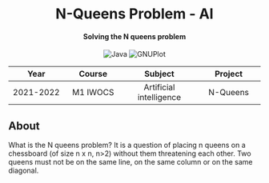 <p align="center">
    <h1 align="center">N-Queens Problem - AI</h1>
    <h4 align="center">Solving the N queens problem</h4>
</p>

<p align="center">
    <img alt="Java" src="https://img.shields.io/badge/-Java-E61F24?style=flat&logo=java&logoColor=white" />
    <img alt="GNUPlot" src="https://img.shields.io/badge/-GNUPlot-017A81?style=flat&logo=gnuplot&logoColor=white" />
</p>

<table>
    <thead>
        <tr>
            <th width="250px">Year</th>
            <th width="250px">Course</th>
            <th width="300px">Subject</th>
            <th width="300px">Project</th>
        </tr>
    </thead>
    <tbody>
        <tr>
        <td align="center">2021-2022</td>
        <td align="center">M1 IWOCS</td>
        <td align="center">Artificial intelligence</td>
        <td align="center">N-Queens</td>
        </tr>
    </tbody>
</table>

## About

What is the N queens problem? It is a question of placing n queens on a chessboard (of size n x n, n>2) without them threatening each other. Two queens must not be on the same line, on the same column or on the same diagonal.
